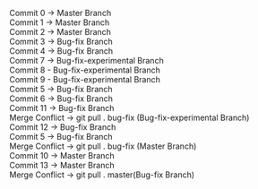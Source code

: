 Commit 0 -> Master Branch <br>
Commit 1 -> Master Branch <br>
Commit 2 -> Master Branch <br>
Commit 3 -> Bug-fix Branch <br>
Commit 4 -> Bug-fix Branch <br>
Commit 7 -> Bug-fix-experimental Branch <br>
Commit 8 - Bug-fix-experimental Branch <br>
Commit 9 - Bug-fix-experimental Branch <br>
Commit 5 -> Bug-fix Branch <br>
Commit 6 -> Bug-fix Branch <br>
Commit 11 -> Bug-fix Branch <br>
Merge Conflict -> git pull . bug-fix (Bug-fix-experimental Branch) <br>
Commit 12 -> Bug-fix Branch <br>
Commit 5 -> Bug-fix Branch <br>
Merge Conflict -> git pull . bug-fix (Master Branch) <br>
Commit 10 -> Master Branch <br>
Commit 13 -> Master Branch <br>
Merge Conflict -> git pull . master(Bug-fix Branch) <br>